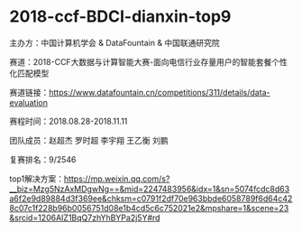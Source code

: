# 2018-ccf-BDCI-dianxin-top9

主办方：中国计算机学会 & DataFountain & 中国联通研究院

赛道：2018-CCF大数据与计算智能大赛-面向电信行业存量用户的智能套餐个性化匹配模型

赛道链接：https://www.datafountain.cn/competitions/311/details/data-evaluation

赛程时间：2018.08.28-2018.11.11

团队成员：赵超杰 罗时超 李宇翔 王乙衡 刘鹏

复赛排名：9/2546

top1解决方案：https://mp.weixin.qq.com/s?__biz=Mzg5NzAxMDgwNg==&mid=2247483956&idx=1&sn=5074fcdc8d63a6f2e9d89884d3f369ee&chksm=c0791f2df70e963bbde6058789f6d64c428c07c1f228b96b0056751d08e1b4cd5c6c752021e2&mpshare=1&scene=23&srcid=1206AIZ1BqQ7zhYhBYPa2j5Y#rd
